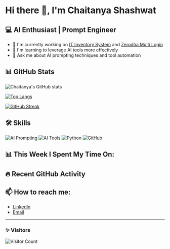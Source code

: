 # Hi there 👋, I'm Chaitanya Shashwat

## 💻 AI Enthusiast | Prompt Engineer

- 🔭 I'm currently working on [IT Inventory System](https://github.com/Chaitanya-cpc/it-inventory-system) and [Zerodha Multi Login](https://github.com/Chaitanya-cpc/zerodha-multi-login)
- 🌱 I'm learning to leverage AI tools more effectively
- 💬 Ask me about AI prompting techniques and tool automation

## 📊 GitHub Stats

![Chaitanya's GitHub stats](https://github-readme-stats.vercel.app/api?username=Chaitanya-cpc&show_icons=true&theme=radical)

[![Top Langs](https://github-readme-stats.vercel.app/api/top-langs/?username=Chaitanya-cpc&layout=compact&theme=radical)](https://github.com/anuraghazra/github-readme-stats)

[![GitHub Streak](https://github-readme-streak-stats.herokuapp.com/?user=Chaitanya-cpc&theme=radical)](https://git.io/streak-stats)

## 🛠️ Skills

![AI Prompting](https://img.shields.io/badge/-AI%20Prompting-FF6F61?style=flat-square)
![AI Tools](https://img.shields.io/badge/-AI%20Tools-6E0DD0?style=flat-square)
![Python](https://img.shields.io/badge/-Python-3776AB?style=flat-square&logo=Python&logoColor=white)
![GitHub](https://img.shields.io/badge/-GitHub-181717?style=flat-square&logo=github)

## 📊 This Week I Spent My Time On:
<!--START_SECTION:waka-->
<!--END_SECTION:waka-->

## 🔥 Recent GitHub Activity
<!--START_SECTION:activity-->
<!--END_SECTION:activity-->

## 📫 How to reach me:
- [LinkedIn](https://www.linkedin.com/in/chaitanya-shashwat/)
- [Email](mailto:chaitanya@cpcmail.in)

---

### ✨ Visitors
![Visitor Count](https://profile-counter.glitch.me/Chaitanya-cpc/count.svg)
